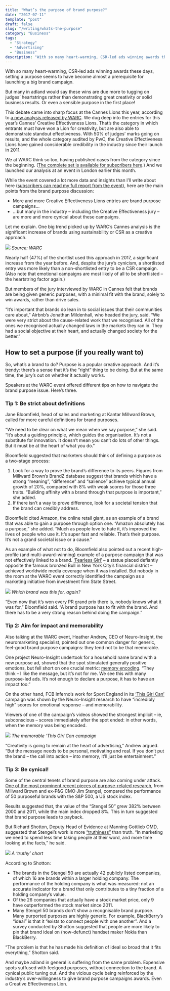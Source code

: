 ```yaml
---
title: "What’s the purpose of brand purpose?"
date: "2017-07-11"
template: "post"
draft: false
slug: "/writing/whats-the-purpose"
category: "Business"
tags:
  - "Strategy"
  - "Advertising"
  - "Business"
description: "With so many heart-warming, CSR-led ads winning awards these days, setting a purpose seems to have become almost a prerequisite for launching a big brand campaign. But many in adland would say these wins are due more to tugging on judges’ heartstrings rather than demonstrating great creativity or solid business results."
---
```


With so many heart-warming, CSR-led ads winning awards these days, setting a purpose seems to have become almost a prerequisite for launching a big brand campaign.

But many in adland would say these wins are due more to tugging on judges’ heartstrings rather than demonstrating great creativity or solid business results. Or even a sensible purpose in the first place!

This debate came into sharp focus at the Cannes Lions this year, according to [a new analysis released by WARC](http://content.warc.com/download-insights-from-the-2017-creative-effectiveness-lions). We dug deep into the entries for this year’s Cannes’ Creative Effectiveness Lions. That’s the category in which entrants must have won a Lion for creativity, but are also able to demonstrate standout effectiveness. With 50% of judges’ marks going on results, and the whole category audited by PwC, the Creative Effectiveness Lions have gained considerable credibility in the industry since their launch in 2011.

We at WARC think so too, having published cases from the category since the beginning. ([The complete set is available for subscribers here](https://www.warc.com/Search/Award/5601?Sort=ContentDate%7c1&DRange=2011-2017&DVals=4294741819&RecordsPerPage=25).) And we launched our analysis at an event in London earlier this month.

While the event covered a lot more data and insights than I’ll write about here ([subscribers can read my full report from the event](https://www.warc.com/SubscriberContent/Article/seven_lessons_from_warc%E2%80%99s_2017_cannes_analysis/112187)), here are the main points from the brand purpose discussion:

* More and more Creative Effectiveness Lions entries are brand purpose campaigns…
* …but many in the industry – including the Creative Effectiveness jury – are more and more cynical about these campaigns.

Let me explain. One big trend picked up by WARC’s Cannes analysis is the significant increase of brands using sustainability or CSR as a creative approach.

![](/media/whats-the-purpose-1.png)
*Source: WARC*

Nearly half (47%) of the shortlist used this approach in 2017, a significant increase from the year before. And, despite the jury’s cynicism, a shortlisted entry was more likely than a non-shortlisted entry to be a CSR campaign. (Also note that emotional campaigns are most likely of all to be shortlisted – the heartstring factor again.)

But members of the jury interviewed by WARC in Cannes felt that brands are being given generic purposes, with a minimal fit with the brand, solely to win awards, rather than drive sales.

“It’s important that brands do lean in to social issues that their communities care about,” Airbnb’s Jonathan Mildenhall, who headed the jury, said. “We were very strict about the cause-related work that we recognised. All of the ones we recognised actually changed laws in the markets they ran in. They had a social objective at their heart, and actually changed society for the better.”

## How to set a purpose (if you really want to)
So, what’s a brand to do? Purpose is a popular creative approach. And it’s trendy: there’s a sense that it’s the “right” thing to be doing. But at the same time, the jury’s out on whether it actually works.

Speakers at the WARC event offered different tips on how to navigate the brand purpose issue. Here’s three.

### Tip 1: Be strict about definitions
Jane Bloomfield, head of sales and marketing at Kantar Millward Brown, called for more careful definitions for brand purposes.

“We need to be clear on what we mean when we say purpose,” she said. “It’s about a guiding principle, which guides the organisation. It’s not a substitute for innovation. It doesn’t mean you can’t do lots of other things. But it must be at the heart of what you do.”

Bloomfield suggested that marketers should think of defining a purpose as a two-stage process:

1. Look for a way to prove the brand’s difference to its peers. Figures from Millward Brown’s BrandZ database suggest that brands which have a strong “meaning”, “difference” and “salience” achieve typical annual growth of 20%, compared with 8% with weak scores for those three traits. “Building affinity with a brand through that purpose is important,” she added.
2. If there isn’t a way to prove difference, look for a societal tension that the brand can credibly address.

Bloomfield cited Amazon, the online retail giant, as an example of a brand that was able to gain a purpose through option one. “Amazon absolutely has a purpose,” she added. “Much as people love to hate it, it’s improved the lives of people who use it. It’s super fast and reliable. That’s their purpose. It’s not a grand societal issue or a cause.”

As an example of what not to do, Bloomfield also pointed out a recent high-profile (and multi-award-winning) example of a purpose campaign that was not effectively linked to a brand. [‘Fearless Girl’](https://www.warc.com/SubscriberContent/Article/How_the_%e2%80%9cFearless_Girl%e2%80%9d_helped_State_Street_Global_Advisors_find_its_voice/111702) – a statue placed defiantly opposite the famous bronzed Bull in New York City’s financial district – achieved worldwide media coverage when it was installed. But nobody in the room at the WARC event correctly identified the campaign as a marketing initiative from investment firm State Street.

![](/media/whats-the-purpose-2.jpg)
*Which brand was this for, again?*

“Even now that it’s won every PR grand prix there is, nobody knows what it was for,” Bloomfield said. “A brand purpose has to fit with the brand. And there has to be a very strong reason behind doing the campaign.”

### Tip 2: Aim for impact and memorability
Also talking at the WARC event, Heather Andrew, CEO of Neuro-Insight, the neuromarketing specialist, pointed out one common danger for generic, feel-good brand purpose campaigns: they tend not to be that memorable.

One project Neuro-Insight undertook for a household name brand with a new purpose ad, showed that the spot stimulated generally positive emotions, but fell short on one crucial metric: [memory encoding](http://www.human-memory.net/processes_encoding.html). “They think – I like the message, but it’s not for me. We see this with many purpose-led ads. It’s not enough to declare a purpose, it has to have an impact too.”

On the other hand, FCB Inferno’s work for Sport England in its [‘This Girl Can’](https://www.warc.com/SubscriberContent/Article/Sport_England_This_Girl_Can/111525) campaign was shown by the Neuro-Insight research to have “incredibly high” scores for emotional response – and memorability.

Viewers of one of the campaign’s videos showed the strongest implicit – ie, subconscious – scores immediately after the spot ended: in other words, when the memory was being encoded.

![](/media/whats-the-purpose-3.jpg)
*The memorable ‘This Girl Can campaign*

“Creativity is going to remain at the heart of advertising,” Andrew argued. “But the message needs to be personal, motivating and real. If you don’t put the brand – the call into action – into memory, it’ll just be entertainment.”

### Tip 3: Be cynical!
Some of the central tenets of brand purpose are also coming under attack. [One of the most prominent recent pieces of purpose-related research](http://www.businesswire.com/news/home/20120117005066/en/Millward-Brown-Partnership-Jim-Stengel-Reveals-50), from Millward Brown and ex-P&G CMO Jim Stengel, compared the performance of 50 purposeful brands with the S&P 500, a US stock index.

Results suggested that, the value of the “Stengel 50” grew 382% between 2000 and 2011, while the main index dropped 8%. This in turn suggested that brand purpose leads to payback.

But Richard Shotton, Deputy Head of Evidence at Manning Gottlieb OMD, suggested that Stengel’s work is more [“truthiness”](https://en.oxforddictionaries.com/definition/truthiness) than truth. “In marketing we need to spend less time taking people at their word, and more time looking at the facts,” he said.

![](/media/whats-the-purpose-4.jpg)
*A ‘truthy’ chart*

According to Shotton:

* The brands in the Stengel 50 are actually 42 publicly listed companies, of which 16 are brands within a larger holding company. The performance of the holding company is what was measured: not an accurate indicator for a brand that only contributes to a tiny fraction of a holding company’s value.
* Of the 26 companies that actually have a stock market price, only 9 have outperformed the stock market since 2011.
* Many Stengel 50 brands don’t show a recognisable brand purpose. Many purported purposes are highly generic. For example, BlackBerry’s “ideal” is that it “exists to connect people with one another”. And a survey conducted by Shotton suggested that people are more likely to pin that brand ideal on (now-defunct) handset maker Nokia than BlackBerry.

“The problem is that he has made his definition of ideal so broad that it fits everything,” Shotton said.

And maybe adland in general is suffering from the same problem. Expensive spots suffused with feelgood purposes, without connection to the brand. A cynical public tuning out. And the vicious cycle being reinforced by the industry’s over-willingness to give brand purpose campaigns awards. Even a Creative Effectiveness Lion.
